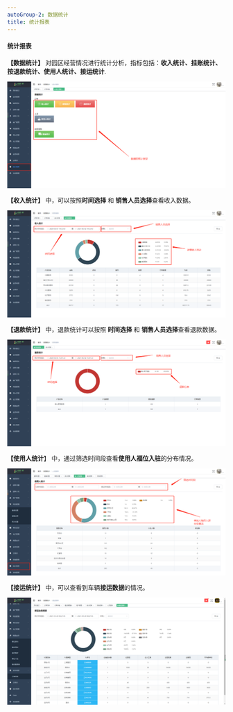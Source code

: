 ```yaml
---
autoGroup-2: 数据统计
title: 统计报表
---
```

#### 统计报表

**【数据统计】** 对园区经营情况进行统计分析，指标包括：**收入统计、挂账统计、按退款统计、使用人统计、接运统计**.

![3](../../.vuepress/public/product/71.png)

**【收入统计】** 中，可以按照**时间选择** 和 **销售人员选择**查看收入数据。

![3](../../.vuepress/public/product/72.png)

**【退款统计】** 中，退款统计可以按照 **时间选择** 和 **销售人员选择**查看退款数据。

![3](../../.vuepress/public/product/73.png)

**【使用人统计**】 中，通过筛选时间段查看**使用人福位入驻**的分布情况。

**![3](../../.vuepress/public/product/74.png)**

**【接运统计】** 中，可以查看到车辆**接运数据**的情况。

![3](../../.vuepress/public/product/75.png)
